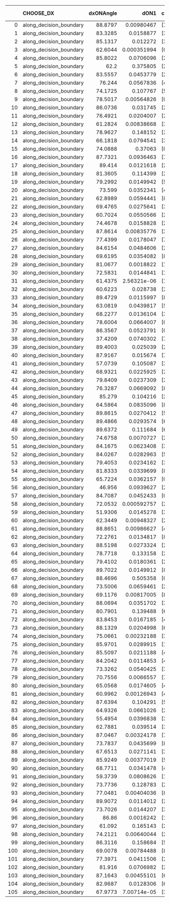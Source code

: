 |     | CHOOSE_DX               |   dxONAngle |        dON1 | cIDON1   |   dON_patch_1 |   nTON |         dON |   dxOFFAngle |       dOFF1 | cIDOFF1   |   dOFF_patch_1 |   nTOFF |        dOFF | SUCCESS   |   nExp |   dual_point_id |   subpoint_time_seconds |   total_execution_time |       logp |        dOFF/dON | Vote dOFF>dON   |
|----:|:------------------------|------------:|------------:|:---------|--------------:|-------:|------------:|-------------:|------------:|:----------|---------------:|--------:|------------:|:----------|-------:|----------------:|------------------------:|-----------------------:|-----------:|----------------:|:----------------|
|   0 | along_decision_boundary |     88.8797 | 0.00980467  | [7 9]    |   0.00980467  |      1 | 0.00980467  |      72.3907 | 0.00775858  | [7 9]     |    0.00775858  |       1 | 0.00775858  | False     |      1 |               1 |                0.783375 |                1.14882 |  0         |     0.791315    | False           |
|   1 | along_decision_boundary |     83.3285 | 0.0158877   | [3 7]    |   0.0158877   |      1 | 0.0158877   |      80.4563 | 0.128335    | [3 7]     |    0.128335    |       1 | 0.128335    | True      |      2 |               2 |                0.933468 |                2.09035 | -0.5       |     8.07763     | True            |
|   2 | along_decision_boundary |     85.1317 | 0.012272    | [3 7]    |   0.012272    |      1 | 0.012272    |      86.1285 | 0.0194654   | [3 7]     |    0.0194654   |       1 | 0.0194654   | True      |      3 |               3 |                0.729055 |                2.82437 | -0         |     1.58616     | True            |
|   3 | along_decision_boundary |     62.6044 | 0.000351994 | [0 8]    |   0.000351994 |      1 | 0.000351994 |      87.5788 | 0.0545414   | [1 8]     |    0.0545414   |       1 | 0.0545414   | True      |      4 |               4 |                1.17945  |                4.00881 | -0.166667  |   154.95        | True            |
|   4 | along_decision_boundary |     85.8022 | 0.0706096   | [2 4]    |   0.0706096   |      1 | 0.0706096   |      86.2593 | 0.239362    | [2 4]     |    0.239362    |       1 | 0.239362    | True      |      5 |               5 |                1.79632  |                5.81313 | -0.5       |     3.38994     | True            |
|   5 | along_decision_boundary |     62.2    | 0.375805    | [2 8]    |   0.375805    |      1 | 0.375805    |      60.0723 | 0.00507167  | [2 8]     |    0.00507167  |       1 | 0.00507167  | False     |      6 |               6 |                1.68141  |                7.50154 | -0.9       |     0.0134955   | False           |
|   6 | along_decision_boundary |     83.5557 | 0.0453779   | [2 7]    |   0.0453779   |      1 | 0.0453779   |      75.9499 | 0.00542454  | [2 7]     |    0.00542454  |       1 | 0.00542454  | False     |      7 |               7 |                0.776207 |                8.28674 | -0.333333  |     0.119541    | False           |
|   7 | along_decision_boundary |     76.244  | 0.0567836   | [4 8]    |   0.0567836   |      1 | 0.0567836   |      71.5457 | 0.589524    | [4 8]     |    0.589524    |       1 | 0.589524    | True      |      8 |               8 |                1.48102  |                9.7758  | -0.0714286 |    10.3819      | True            |
|   8 | along_decision_boundary |     74.1725 | 0.107767    | [5 7]    |   0.107767    |      1 | 0.107767    |      84.0889 | 0.0190079   | [5 7]     |    0.0190079   |       1 | 0.0190079   | False     |      9 |               9 |                1.15679  |               10.9386  | -0.25      |     0.176381    | False           |
|   9 | along_decision_boundary |     78.5017 | 0.00564826  | [0 1]    |   0.00564826  |      1 | 0.00564826  |      89.9773 | 0.0243553   | [0 1]     |    0.0243553   |       1 | 0.0243553   | True      |     10 |              10 |                0.717146 |               11.6628  | -0.0555556 |     4.31199     | True            |
|  10 | along_decision_boundary |     86.0736 | 0.031745    | [2 8]    |   0.031745    |      1 | 0.031745    |      87.3444 | 0.0232484   | [2 8]     |    0.0232484   |       1 | 0.0232484   | False     |     11 |              11 |                1.44872  |               13.1205  | -0.2       |     0.732349    | False           |
|  11 | along_decision_boundary |     76.4921 | 0.0204007   | [2 4]    |   0.0204007   |      1 | 0.0204007   |      78.9193 | 0.011239    | [2 4]     |    0.011239    |       1 | 0.011239    | False     |     12 |              12 |                0.86256  |               13.992   | -0.0454545 |     0.550913    | False           |
|  12 | along_decision_boundary |     61.2824 | 0.00838668  | [3 6]    |   0.00838668  |      1 | 0.00838668  |      60.0298 | 0.0380169   | [3 6]     |    0.0380169   |       1 | 0.0380169   | True      |     13 |              13 |                0.756964 |               14.7596  | -0         |     4.53301     | True            |
|  13 | along_decision_boundary |     78.9627 | 0.148152    | [2 6]    |   0.148152    |      1 | 0.148152    |      76.2536 | 0.0480539   | [2 6]     |    0.0480539   |       1 | 0.0480539   | False     |     14 |              14 |                0.893925 |               15.6585  | -0.0384615 |     0.324355    | False           |
|  14 | along_decision_boundary |     66.1818 | 0.0794541   | [3 6]    |   0.0794541   |      1 | 0.0794541   |      74.9146 | 0.145608    | [3 6]     |    0.145608    |       1 | 0.145608    | True      |     15 |              15 |                0.999382 |               16.6649  | -0         |     1.8326      | True            |
|  15 | along_decision_boundary |     74.0888 | 0.37063     | [0 2]    |   0.37063     |      1 | 0.37063     |      72.2491 | 0.139823    | [1 2]     |    0.139823    |       1 | 0.139823    | False     |     16 |              16 |                1.60061  |               18.2735  | -0.0333333 |     0.377257    | False           |
|  16 | along_decision_boundary |     87.7321 | 0.0936463   | [7 9]    |   0.0936463   |      1 | 0.0936463   |      85.4167 | 0.000790565 | [7 9]     |    0.000790565 |       1 | 0.000790565 | False     |     17 |              17 |                0.828117 |               19.1079  | -0         |     0.00844203  | False           |
|  17 | along_decision_boundary |     89.414  | 0.0121618   | [2 7]    |   0.0121618   |      1 | 0.0121618   |      74.8849 | 0.0270239   | [2 7]     |    0.0270239   |       1 | 0.0270239   | True      |     18 |              18 |                0.999951 |               20.1169  | -0.0294118 |     2.22203     | True            |
|  18 | along_decision_boundary |     81.3605 | 0.114399    | [2 6]    |   0.114399    |      1 | 0.114399    |      81.7002 | 0.00466596  | [2 6]     |    0.00466596  |       1 | 0.00466596  | False     |     19 |              19 |                1.18622  |               21.3111  | -0         |     0.0407866   | False           |
|  19 | along_decision_boundary |     79.2992 | 0.0149942   | [5 9]    |   0.0149942   |      1 | 0.0149942   |      83.4336 | 0.00818033  | [5 9]     |    0.00818033  |       1 | 0.00818033  | False     |     20 |              21 |                0.748933 |               23.8153  | -0.0263158 |     0.545568    | False           |
|  20 | along_decision_boundary |     73.599  | 0.0352341   | [4 6]    |   0.0352341   |      1 | 0.0352341   |      62.646  | 0.14858     | [4 6]     |    0.14858     |       1 | 0.14858     | True      |     21 |              22 |                2.42     |               26.2435  | -0.1       |     4.21695     | True            |
|  21 | along_decision_boundary |     62.8989 | 0.0594441   | [8 9]    |   0.0594441   |      1 | 0.0594441   |      57.3642 | 0.0905474   | [8 9]     |    0.0905474   |       1 | 0.0905474   | True      |     22 |              24 |                1.09609  |               27.3706  | -0.0238095 |     1.52324     | True            |
|  22 | along_decision_boundary |     69.4765 | 0.0275641   | [3 7]    |   0.0275641   |      1 | 0.0275641   |      73.1153 | 0.108479    | [3 7]     |    0.108479    |       1 | 0.108479    | True      |     23 |              25 |                1.36918  |               28.7477  | -0         |     3.93551     | True            |
|  23 | along_decision_boundary |     60.7024 | 0.0550566   | [2 4]    |   0.0550566   |      1 | 0.0550566   |      67.7417 | 0.0852225   | [2 4]     |    0.0852225   |       1 | 0.0852225   | True      |     24 |              26 |                1.1395   |               29.8922  | -0.0217391 |     1.54791     | True            |
|  24 | along_decision_boundary |     74.4678 | 0.0158828   | [2 7]    |   0.0158828   |      1 | 0.0158828   |      79.0729 | 0.0510365   | [2 7]     |    0.0510365   |       1 | 0.0510365   | True      |     25 |              27 |                0.800645 |               30.6978  | -0.0833333 |     3.21331     | True            |
|  25 | along_decision_boundary |     87.8614 | 0.00835776  | [3 7]    |   0.00835776  |      1 | 0.00835776  |      81.6152 | 0.192725    | [3 7]     |    0.192725    |       1 | 0.192725    | True      |     26 |              28 |                1.76399  |               32.4699  | -0.18      |    23.0594      | True            |
|  26 | along_decision_boundary |     77.4399 | 0.0178047   | [7 9]    |   0.0178047   |      1 | 0.0178047   |      82.1652 | 0.00701249  | [7 9]     |    0.00701249  |       1 | 0.00701249  | False     |     27 |              29 |                0.964905 |               33.4428  | -0.307692  |     0.393856    | False           |
|  27 | along_decision_boundary |     84.6154 | 0.0484606   | [2 9]    |   0.0484606   |      1 | 0.0484606   |      84.573  | 0.0722568   | [2 9]     |    0.0722568   |       1 | 0.0722568   | True      |     28 |              30 |                1.07343  |               34.5242  | -0.166667  |     1.49104     | True            |
|  28 | along_decision_boundary |     69.6195 | 0.0354082   | [8 9]    |   0.0354082   |      1 | 0.0354082   |      74.3727 | 0.0199671   | [8 9]     |    0.0199671   |       1 | 0.0199671   | False     |     29 |              31 |                0.70802  |               35.2368  | -0.285714  |     0.563913    | False           |
|  29 | along_decision_boundary |     81.0677 | 0.0018822   | [1 7]    |   0.0018822   |      1 | 0.0018822   |      87.2804 | 0.171087    | [0 7]     |    0.171087    |       1 | 0.171087    | True      |     30 |              33 |                1.04705  |               36.3159  | -0.155172  |    90.8975      | True            |
|  30 | along_decision_boundary |     72.5831 | 0.0144841   | [1 2]    |   0.0144841   |      1 | 0.0144841   |      83.2273 | 0.0330342   | [0 2]     |    0.0330342   |       1 | 0.0330342   | True      |     31 |              34 |                0.766307 |               37.0952  | -0.266667  |     2.28072     | True            |
|  31 | along_decision_boundary |     61.4375 | 2.56321e-06 | [1 3]    |   2.56321e-06 |      1 | 2.56321e-06 |      84.1939 | 0.0302189   | [0 3]     |    0.0302189   |       1 | 0.0302189   | True      |     32 |              35 |                0.630114 |               37.7338  | -0.403226  | 11789.5         | True            |
|  32 | along_decision_boundary |     60.6223 | 0.028738    | [2 7]    |   0.028738    |      1 | 0.028738    |      57.3917 | 0.051845    | [2 7]     |    0.051845    |       1 | 0.051845    | True      |     33 |              36 |                0.909451 |               38.6492  | -0.5625    |     1.80406     | True            |
|  33 | along_decision_boundary |     89.4729 | 0.0115997   | [8 9]    |   0.0115997   |      1 | 0.0115997   |      78.1927 | 0.00393802  | [8 9]     |    0.00393802  |       1 | 0.00393802  | False     |     34 |              37 |                0.824257 |               39.4807  | -0.742424  |     0.339494    | False           |
|  34 | along_decision_boundary |     63.0819 | 0.0439817   | [5 7]    |   0.0439817   |      1 | 0.0439817   |      68.2816 | 0.0154108   | [5 7]     |    0.0154108   |       1 | 0.0154108   | False     |     35 |              38 |                0.837437 |               40.3242  | -0.529412  |     0.350392    | False           |
|  35 | along_decision_boundary |     68.2277 | 0.0136104   | [3 5]    |   0.0136104   |      1 | 0.0136104   |      67.1198 | 0.118546    | [3 5]     |    0.118546    |       1 | 0.118546    | True      |     36 |              39 |                0.829655 |               41.1618  | -0.357143  |     8.70998     | True            |
|  36 | along_decision_boundary |     78.6004 | 0.0664007   | [0 1]    |   0.0664007   |      1 | 0.0664007   |      83.6682 | 0.0407971   | [0 1]     |    0.0407971   |       1 | 0.0407971   | False     |     37 |              40 |                1.01374  |               42.1808  | -0.5       |     0.614408    | False           |
|  37 | along_decision_boundary |     86.3567 | 0.0523791   | [0 8]    |   0.0523791   |      1 | 0.0523791   |      74.9113 | 2.03895e-05 | [1 8]     |    2.03895e-05 |       1 | 2.03895e-05 | False     |     38 |              41 |                1.08707  |               43.2758  | -0.337838  |     0.000389269 | False           |
|  38 | along_decision_boundary |     37.4209 | 0.0740302   | [7 9]    |   0.0740302   |      1 | 0.0740302   |      44.5071 | 0.0823743   | [7 9]     |    0.0823743   |       1 | 0.0823743   | True      |     39 |              42 |                1.32365  |               44.6075  | -0.210526  |     1.11271     | True            |
|  39 | along_decision_boundary |     89.4003 | 0.025039    | [2 9]    |   0.025039    |      1 | 0.025039    |      78.2272 | 0.0666737   | [2 9]     |    0.0666737   |       1 | 0.0666737   | True      |     40 |              43 |                0.981839 |               45.5983  | -0.320513  |     2.6628      | True            |
|  40 | along_decision_boundary |     87.9167 | 0.015674    | [7 9]    |   0.015674    |      1 | 0.015674    |      89.5676 | 0.220768    | [7 9]     |    0.220768    |       1 | 0.220768    | True      |     41 |              44 |                1.00664  |               46.6112  | -0.45      |    14.085       | True            |
|  41 | along_decision_boundary |     57.0739 | 0.105087    | [3 6]    |   0.105087    |      1 | 0.105087    |      53.6263 | 0.160181    | [3 6]     |    0.160181    |       1 | 0.160181    | True      |     42 |              45 |                1.38167  |               48.0008  | -0.597561  |     1.52426     | True            |
|  42 | along_decision_boundary |     68.9321 | 0.0225925   | [2 7]    |   0.0225925   |      1 | 0.0225925   |      71.2956 | 0.0930748   | [2 7]     |    0.0930748   |       1 | 0.0930748   | True      |     43 |              46 |                0.663954 |               48.671   | -0.761905  |     4.11972     | True            |
|  43 | along_decision_boundary |     79.8409 | 0.0237309   | [2 9]    |   0.0237309   |      1 | 0.0237309   |      68.583  | 0.018085    | [2 9]     |    0.018085    |       1 | 0.018085    | False     |     44 |              47 |                0.70981  |               49.3858  | -0.94186   |     0.762086    | False           |
|  44 | along_decision_boundary |     76.3287 | 0.0669092   | [8 9]    |   0.0669092   |      1 | 0.0669092   |      80.7056 | 0.111504    | [8 9]     |    0.111504    |       1 | 0.111504    | True      |     45 |              48 |                0.766191 |               50.1619  | -0.727273  |     1.6665      | True            |
|  45 | along_decision_boundary |     85.279  | 0.104216    | [2 6]    |   0.104216    |      1 | 0.104216    |      76.9739 | 0.0113666   | [2 6]     |    0.0113666   |       1 | 0.0113666   | False     |     46 |              49 |                1.11671  |               51.2879  | -0.9       |     0.109068    | False           |
|  46 | along_decision_boundary |     64.5864 | 0.0835096   | [8 9]    |   0.0835096   |      1 | 0.0835096   |      79.6664 | 0.141507    | [8 9]     |    0.141507    |       1 | 0.141507    | True      |     47 |              50 |                1.67877  |               52.9746  | -0.695652  |     1.6945      | True            |
|  47 | along_decision_boundary |     89.8615 | 0.0270412   | [5 7]    |   0.0270412   |      1 | 0.0270412   |      81.4501 | 0.182625    | [5 7]     |    0.182625    |       1 | 0.182625    | True      |     48 |              51 |                1.1238   |               54.1075  | -0.861702  |     6.75356     | True            |
|  48 | along_decision_boundary |     89.4866 | 0.0293574   | [6 9]    |   0.0293574   |      1 | 0.0293574   |      89.784  | 0.0286561   | [6 9]     |    0.0286561   |       1 | 0.0286561   | False     |     49 |              52 |                0.686764 |               54.8053  | -1.04167   |     0.976112    | False           |
|  49 | along_decision_boundary |     89.6372 | 0.111684    | [6 9]    |   0.111684    |      1 | 0.111684    |      83.2142 | 0.0517551   | [6 9]     |    0.0517551   |       1 | 0.0517551   | False     |     50 |              53 |                0.925374 |               55.7366  | -0.826531  |     0.463405    | False           |
|  50 | along_decision_boundary |     74.6758 | 0.0070727   | [2 7]    |   0.0070727   |      1 | 0.0070727   |      81.5677 | 0.250264    | [2 7]     |    0.250264    |       1 | 0.250264    | True      |     51 |              54 |                1.10605  |               56.8515  | -0.64      |    35.3845      | True            |
|  51 | along_decision_boundary |     84.1675 | 0.0623408   | [3 9]    |   0.0623408   |      1 | 0.0623408   |      86.3523 | 0.0245534   | [3 9]     |    0.0245534   |       1 | 0.0245534   | False     |     52 |              55 |                0.96255  |               57.8231  | -0.794118  |     0.393858    | False           |
|  52 | along_decision_boundary |     84.0267 | 0.0282963   | [5 7]    |   0.0282963   |      1 | 0.0282963   |      79.4028 | 0.0394877   | [5 7]     |    0.0394877   |       1 | 0.0394877   | True      |     53 |              56 |                0.774765 |               58.6038  | -0.615385  |     1.39551     | True            |
|  53 | along_decision_boundary |     79.4053 | 0.0234162   | [3 5]    |   0.0234162   |      1 | 0.0234162   |      72.7847 | 0.170016    | [3 5]     |    0.170016    |       1 | 0.170016    | True      |     54 |              57 |                0.759063 |               59.3699  | -0.764151  |     7.26061     | True            |
|  54 | along_decision_boundary |     81.8333 | 0.0339699   | [8 9]    |   0.0339699   |      1 | 0.0339699   |      80.4358 | 0.204909    | [8 9]     |    0.204909    |       1 | 0.204909    | True      |     55 |              58 |                1.17815  |               60.5576  | -0.925926  |     6.03208     | True            |
|  55 | along_decision_boundary |     65.7224 | 0.0362157   | [0 1]    |   0.0362157   |      1 | 0.0362157   |      87.1552 | 0.0828132   | [0 1]     |    0.0828132   |       1 | 0.0828132   | True      |     56 |              59 |                1.21015  |               61.7747  | -1.1       |     2.28667     | True            |
|  56 | along_decision_boundary |     46.956  | 0.0939627   | [2 3]    |   0.0939627   |      1 | 0.0939627   |      59.2476 | 0.0720517   | [2 3]     |    0.0720517   |       1 | 0.0720517   | False     |     57 |              61 |                0.810632 |               62.609   | -1.28571   |     0.766811    | False           |
|  57 | along_decision_boundary |     84.7087 | 0.0452433   | [0 1]    |   0.0452433   |      1 | 0.0452433   |      80.4653 | 0.133241    | [0 1]     |    0.133241    |       1 | 0.133241    | True      |     58 |              62 |                1.2284   |               63.8444  | -1.0614    |     2.94498     | True            |
|  58 | along_decision_boundary |     72.0532 | 0.000592757 | [2 7]    |   0.000592757 |      1 | 0.000592757 |      77.1078 | 0.0302068   | [2 7]     |    0.0302068   |       1 | 0.0302068   | True      |     59 |              63 |                1.27972  |               65.1332  | -1.24138   |    50.9598      | True            |
|  59 | along_decision_boundary |     51.9306 | 0.0145278   | [3 5]    |   0.0145278   |      1 | 0.0145278   |      62.2966 | 0.0584832   | [3 5]     |    0.0584832   |       1 | 0.0584832   | True      |     60 |              64 |                0.871374 |               66.0135  | -1.4322    |     4.02559     | True            |
|  60 | along_decision_boundary |     62.3449 | 0.00948327  | [2 4]    |   0.00948327  |      1 | 0.00948327  |      63.0313 | 0.282663    | [2 4]     |    0.282663    |       1 | 0.282663    | True      |     61 |              65 |                1.72211  |               67.7426  | -1.63333   |    29.8065      | True            |
|  61 | along_decision_boundary |     88.8651 | 0.00986627  | [4 6]    |   0.00986627  |      1 | 0.00986627  |      89.4336 | 0.0439858   | [4 6]     |    0.0439858   |       1 | 0.0439858   | True      |     62 |              66 |                0.751082 |               68.4998  | -1.84426   |     4.45819     | True            |
|  62 | along_decision_boundary |     72.2761 | 0.0134817   | [8 9]    |   0.0134817   |      1 | 0.0134817   |      86.6226 | 0.00930634  | [8 9]     |    0.00930634  |       1 | 0.00930634  | False     |     63 |              67 |                0.732256 |               69.241   | -2.06452   |     0.690292    | False           |
|  63 | along_decision_boundary |     88.5198 | 0.0273324   | [2 7]    |   0.0273324   |      1 | 0.0273324   |      87.7639 | 0.136773    | [2 7]     |    0.136773    |       1 | 0.136773    | True      |     64 |              68 |                0.975018 |               70.224   | -1.78571   |     5.00406     | True            |
|  64 | along_decision_boundary |     78.7718 | 0.133158    | [2 7]    |   0.133158    |      1 | 0.133158    |      67.013  | 0.142763    | [2 7]     |    0.142763    |       1 | 0.142763    | True      |     65 |              70 |                1.66505  |               71.9261  | -2         |     1.07213     | True            |
|  65 | along_decision_boundary |     79.4102 | 0.0180361   | [2 4]    |   0.0180361   |      1 | 0.0180361   |      85.0501 | 0.0368056   | [2 4]     |    0.0368056   |       1 | 0.0368056   | True      |     66 |              71 |                0.843019 |               72.7752  | -2.22308   |     2.04067     | True            |
|  66 | along_decision_boundary |     89.7022 | 0.0149912   | [8 9]    |   0.0149912   |      1 | 0.0149912   |      83.6557 | 0.0307702   | [8 9]     |    0.0307702   |       1 | 0.0307702   | True      |     67 |              74 |                0.687926 |               75.923   | -2.45455   |     2.05255     | True            |
|  67 | along_decision_boundary |     88.4696 | 0.505358    | [0 2]    |   0.505358    |      1 | 0.505358    |      69.0532 | 0.0258842   | [1 2]     |    0.0258842   |       1 | 0.0258842   | False     |     68 |              75 |                1.70278  |               77.6307  | -2.69403   |     0.0512195   | False           |
|  68 | along_decision_boundary |     73.5006 | 0.0659461   | [2 7]    |   0.0659461   |      1 | 0.0659461   |      70.8689 | 0.0452852   | [2 7]     |    0.0452852   |       1 | 0.0452852   | False     |     69 |              76 |                0.951341 |               78.592   | -2.38235   |     0.686701    | False           |
|  69 | along_decision_boundary |     69.1176 | 0.00817005  | [8 9]    |   0.00817005  |      1 | 0.00817005  |      78.4619 | 0.00710788  | [8 9]     |    0.00710788  |       1 | 0.00710788  | False     |     70 |              77 |                0.761663 |               79.3587  | -2.0942    |     0.869993    | False           |
|  70 | along_decision_boundary |     88.0694 | 0.0351702   | [3 4]    |   0.0351702   |      1 | 0.0351702   |      87.9427 | 0.00243018  | [3 4]     |    0.00243018  |       1 | 0.00243018  | False     |     71 |              79 |                0.927027 |               81.3591  | -1.82857   |     0.0690978   | False           |
|  71 | along_decision_boundary |     80.7901 | 0.139488    | [6 9]    |   0.139488    |      1 | 0.139488    |      75.1959 | 0.506041    | [6 9]     |    0.506041    |       1 | 0.506041    | True      |     72 |              80 |                2.77715  |               84.1467  | -1.58451   |     3.62784     | True            |
|  72 | along_decision_boundary |     83.8453 | 0.0167185   | [4 9]    |   0.0167185   |      1 | 0.0167185   |      89.9007 | 0.0722085   | [4 9]     |    0.0722085   |       1 | 0.0722085   | True      |     73 |              82 |                0.900354 |               86.4846  | -1.77778   |     4.31908     | True            |
|  73 | along_decision_boundary |     88.1329 | 0.0204998   | [6 9]    |   0.0204998   |      1 | 0.0204998   |      79.0305 | 0.0188656   | [6 9]     |    0.0188656   |       1 | 0.0188656   | False     |     74 |              83 |                1.03855  |               87.5303  | -1.97945   |     0.920281    | False           |
|  74 | along_decision_boundary |     75.0661 | 0.00232188  | [3 5]    |   0.00232188  |      1 | 0.00232188  |      79.5513 | 0.0902528   | [3 5]     |    0.0902528   |       1 | 0.0902528   | True      |     75 |              84 |                0.975357 |               88.5137  | -1.72973   |    38.8706      | True            |
|  75 | along_decision_boundary |     85.9701 | 0.0289915   | [1 5]    |   0.0289915   |      1 | 0.0289915   |      65.3815 | 0.0216196   | [0 5]     |    0.0216196   |       1 | 0.0216196   | False     |     76 |              86 |                1.10963  |               89.6621  | -1.92667   |     0.745721    | False           |
|  76 | along_decision_boundary |     85.5097 | 0.0211188   | [4 7]    |   0.0211188   |      1 | 0.0211188   |      85.5821 | 0.011816    | [4 7]     |    0.011816    |       1 | 0.011816    | False     |     77 |              88 |                0.920012 |               90.6258  | -1.68421   |     0.559503    | False           |
|  77 | along_decision_boundary |     84.2042 | 0.0114853   | [4 7]    |   0.0114853   |      1 | 0.0114853   |      89.3934 | 0.0313644   | [4 7]     |    0.0313644   |       1 | 0.0313644   | True      |     78 |              89 |                0.819206 |               91.453   | -1.46104   |     2.73084     | True            |
|  78 | along_decision_boundary |     73.3262 | 0.0540425   | [3 6]    |   0.0540425   |      1 | 0.0540425   |      87.5646 | 0.0717085   | [3 6]     |    0.0717085   |       1 | 0.0717085   | True      |     79 |              91 |                1.10297  |               92.5919  | -1.64103   |     1.32689     | True            |
|  79 | along_decision_boundary |     70.7556 | 0.0066557   | [7 9]    |   0.0066557   |      1 | 0.0066557   |      68.0679 | 0.170575    | [7 9]     |    0.170575    |       1 | 0.170575    | True      |     80 |              93 |                1.44146  |               95.8293  | -1.82911   |    25.6284      | True            |
|  80 | along_decision_boundary |     65.0568 | 0.0174605   | [4 8]    |   0.0174605   |      1 | 0.0174605   |      74.0245 | 0.00128791  | [4 8]     |    0.00128791  |       1 | 0.00128791  | False     |     81 |              94 |                0.788638 |               96.624   | -2.025     |     0.0737614   | False           |
|  81 | along_decision_boundary |     60.9962 | 0.00126943  | [4 6]    |   0.00126943  |      1 | 0.00126943  |      68.2542 | 0.0321632   | [4 6]     |    0.0321632   |       1 | 0.0321632   | True      |     82 |              95 |                0.770155 |               97.3997  | -1.78395   |    25.3368      | True            |
|  82 | along_decision_boundary |     87.6394 | 0.104291    | [5 6]    |   0.104291    |      1 | 0.104291    |      89.0239 | 0.149601    | [5 6]     |    0.149601    |       1 | 0.149601    | True      |     83 |              97 |                1.33567  |               99.6381  | -1.97561   |     1.43446     | True            |
|  83 | along_decision_boundary |     64.9326 | 0.0661026   | [2 9]    |   0.0661026   |      1 | 0.0661026   |      67.6451 | 0.0764975   | [2 9]     |    0.0764975   |       1 | 0.0764975   | True      |     84 |              98 |                0.97694  |              100.623   | -2.1747    |     1.15725     | True            |
|  84 | along_decision_boundary |     55.4954 | 0.0396838   | [3 9]    |   0.0396838   |      1 | 0.0396838   |      54.6494 | 0.0304789   | [3 9]     |    0.0304789   |       1 | 0.0304789   | False     |     85 |              99 |                1.06159  |              101.69    | -2.38095   |     0.768043    | False           |
|  85 | along_decision_boundary |     62.7881 | 0.039514    | [3 9]    |   0.039514    |      1 | 0.039514    |      62.6742 | 0.397107    | [3 9]     |    0.397107    |       1 | 0.397107    | True      |     86 |             100 |                1.41639  |              103.114   | -2.12353   |    10.0498      | True            |
|  86 | along_decision_boundary |     87.0467 | 0.00324178  | [7 9]    |   0.00324178  |      1 | 0.00324178  |      82.4092 | 0.00309206  | [7 9]     |    0.00309206  |       1 | 0.00309206  | False     |     87 |             101 |                0.827564 |              103.947   | -2.32558   |     0.953814    | False           |
|  87 | along_decision_boundary |     73.7837 | 0.0435699   | [8 9]    |   0.0435699   |      1 | 0.0435699   |      70.5061 | 0.128414    | [8 9]     |    0.128414    |       1 | 0.128414    | True      |     88 |             102 |                1.54205  |              105.497   | -2.07471   |     2.94731     | True            |
|  88 | along_decision_boundary |     67.6513 | 0.0271141   | [3 7]    |   0.0271141   |      1 | 0.0271141   |      85.8885 | 0.0524347   | [3 7]     |    0.0524347   |       1 | 0.0524347   | True      |     89 |             103 |                0.906429 |              106.408   | -2.27273   |     1.93385     | True            |
|  89 | along_decision_boundary |     85.9249 | 0.00377019  | [5 7]    |   0.00377019  |      1 | 0.00377019  |      84.9942 | 0.144572    | [5 7]     |    0.144572    |       1 | 0.144572    | True      |     90 |             105 |                1.36158  |              107.799   | -2.47753   |    38.3459      | True            |
|  90 | along_decision_boundary |     68.7711 | 0.0341478   | [4 8]    |   0.0341478   |      1 | 0.0341478   |      65.5914 | 0.298147    | [4 8]     |    0.298147    |       1 | 0.298147    | True      |     91 |             107 |                1.84244  |              110.878   | -2.68889   |     8.73109     | True            |
|  91 | along_decision_boundary |     59.3739 | 0.0808626   | [1 9]    |   0.0808626   |      1 | 0.0808626   |      77.4958 | 0.076733    | [0 9]     |    0.076733    |       1 | 0.076733    | False     |     92 |             108 |                1.16015  |              112.044   | -2.90659   |     0.948931    | False           |
|  92 | along_decision_boundary |     73.7736 | 0.128783    | [2 3]    |   0.128783    |      1 | 0.128783    |      68.668  | 0.16462     | [2 3]     |    0.16462     |       1 | 0.16462     | True      |     93 |             109 |                1.70119  |              113.754   | -2.63043   |     1.27827     | True            |
|  93 | along_decision_boundary |     77.0481 | 0.00404036  | [8 9]    |   0.00404036  |      1 | 0.00404036  |      80.7629 | 0.527362    | [8 9]     |    0.527362    |       1 | 0.527362    | True      |     94 |             110 |                1.91046  |              115.67    | -2.84409   |   130.523       | True            |
|  94 | along_decision_boundary |     89.9072 | 0.0114012   | [2 3]    |   0.0114012   |      1 | 0.0114012   |      89.2719 | 0.00957427  | [2 3]     |    0.00957427  |       1 | 0.00957427  | False     |     95 |             111 |                0.916832 |              116.595   | -3.06383   |     0.839761    | False           |
|  95 | along_decision_boundary |     73.7026 | 0.0144207   | [3 6]    |   0.0144207   |      1 | 0.0144207   |      70.3554 | 0.120723    | [3 6]     |    0.120723    |       1 | 0.120723    | True      |     96 |             113 |                1.4648   |              118.084   | -2.78421   |     8.37151     | True            |
|  96 | along_decision_boundary |     86.86   | 0.0016242   | [1 9]    |   0.0016242   |      1 | 0.0016242   |      65.199  | 0.0984148   | [0 9]     |    0.0984148   |       1 | 0.0984148   | True      |     97 |             114 |                1.39043  |              119.48    | -3         |    60.5928      | True            |
|  97 | along_decision_boundary |     61.092  | 0.165143    | [2 6]    |   0.165143    |      1 | 0.165143    |      66.9055 | 0.123667    | [2 6]     |    0.123667    |       1 | 0.123667    | False     |     98 |             115 |                1.15685  |              120.647   | -3.22165   |     0.748845    | False           |
|  98 | along_decision_boundary |     74.2121 | 0.00640044  | [2 9]    |   0.00640044  |      1 | 0.00640044  |      82.7978 | 0.0330241   | [2 9]     |    0.0330241   |       1 | 0.0330241   | True      |     99 |             116 |                0.816819 |              121.468   | -2.93878   |     5.15966     | True            |
|  99 | along_decision_boundary |     86.3116 | 0.158684    | [5 7]    |   0.158684    |      1 | 0.158684    |      85.0962 | 0.00190362  | [5 7]     |    0.00190362  |       1 | 0.00190362  | False     |    100 |             117 |                0.879857 |              122.356   | -3.15657   |     0.0119963   | False           |
| 100 | along_decision_boundary |     69.0078 | 0.00784488  | [8 9]    |   0.00784488  |      1 | 0.00784488  |      68.6321 | 0.0230038   | [8 9]     |    0.0230038   |       1 | 0.0230038   | True      |    101 |             118 |                0.871397 |              123.235   | -2.88      |     2.93233     | True            |
| 101 | along_decision_boundary |     77.3971 | 0.0411506   | [2 6]    |   0.0411506   |      1 | 0.0411506   |      67.3113 | 0.0567614   | [2 6]     |    0.0567614   |       1 | 0.0567614   | True      |    102 |             119 |                0.730339 |              123.975   | -3.09406   |     1.37936     | True            |
| 102 | along_decision_boundary |     81.916  | 0.0706982   | [2 6]    |   0.0706982   |      1 | 0.0706982   |      66.1888 | 0.0363211   | [2 6]     |    0.0363211   |       1 | 0.0363211   | False     |    103 |             120 |                0.92256  |              124.902   | -3.31373   |     0.513748    | False           |
| 103 | along_decision_boundary |     87.1643 | 0.00455101  | [6 9]    |   0.00455101  |      1 | 0.00455101  |      84.4093 | 0.0101934   | [6 9]     |    0.0101934   |       1 | 0.0101934   | True      |    104 |             121 |                0.721856 |              125.632   | -3.03398   |     2.23982     | True            |
| 104 | along_decision_boundary |     82.9687 | 0.0128306   | [6 9]    |   0.0128306   |      1 | 0.0128306   |      86.4582 | 0.103582    | [6 9]     |    0.103582    |       1 | 0.103582    | True      |    105 |             122 |                0.742436 |              126.384   | -3.25      |     8.07308     | True            |
| 105 | along_decision_boundary |     67.9773 | 7.00714e-05 | [3 6]    |   7.00714e-05 |      1 | 7.00714e-05 |      71.7191 | 0.230098    | [3 6]     |    0.230098    |       1 | 0.230098    | True      |    106 |             123 |                0.705    |              127.095   | -3.47143   |  3283.77        | True            |